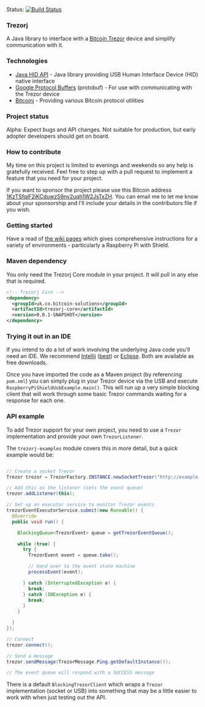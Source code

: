 Status: [![Build Status](https://travis-ci.org/bitcoin-solutions/trezorj.png?branch=master)](https://travis-ci.org/bitcoin-solutions/trezorj)

### Trezorj

A Java library to interface with a [Bitcoin Trezor](https://bitcointrezor.com) device and simplify communication with
it.

### Technologies

* [Java HID API](https://code.google.com/p/javahidapi/) - Java library providing USB Human Interface Device (HID) native interface
* [Google Protocol Buffers](https://code.google.com/p/protobuf/) (protobuf) - For use with communicating with the Trezor device
* [Bitcoinj](https://code.google.com/p/bitcoinj/) - Providing various Bitcoin protocol utilities

### Project status

Alpha: Expect bugs and API changes. Not suitable for production, but early adopter developers should get on board.

### How to contribute

My time on this project is limited to evenings and weekends so any help is gratefully received. Feel free to step up with a 
pull request to implement a feature that you need for your project.

If you want to sponsor the project please use this Bitcoin address [1KzTSfqjF2iKCduwz59nv2uqh1W2JsTxZH](bitcoin:1KzTSfqjF2iKCduwz59nv2uqh1W2JsTxZH?amount=0.05&label=Trezorj).
You can email me to let me know about your sponsorship and I'll include your details in the contributors file if you wish.

### Getting started

Have a read of [the wiki pages](https://github.com/bitcoin-solutions/trezorj/wiki/_pages) which gives comprehensive instructions
for a variety of environments - particularly a Raspberry Pi with Shield.

### Maven dependency

You only need the Trezorj Core module in your project. It will pull in any else that is required.

```xml
<!-- Trezorj Core -->
<dependency>
  <groupId>uk.co.bitcoin-solutions</groupId>
  <artifactId>trezorj-core</artifactId>
  <version>0.0.1-SNAPSHOT</version>
</dependency>
```

### Trying it out in an IDE

If you intend to do a lot of work involving the underlying Java code you'll need an IDE. We recommend [Intellij](https://www.jetbrains.com/idea/download/)
([best](http://programmers.stackexchange.com/a/24231/7167)) or [Eclipse](https://www.eclipse.org/downloads/). Both are available as free downloads.

Once you have imported the code as a Maven project (by referencing `pom.xml`) you can simply plug in your Trezor device via the USB
and execute `RaspberryPiShieldUsbExample.main()`. This will run up a very simple blocking client that will work through some basic 
Trezor commands waiting for a response for each one.

### API example

To add Trezor support for your own project, you need to use a `Trezor` implementation and provide your own `TrezorListener`. 

The `trezorj-examples` module covers this in more detail, but a quick example would be:

```java

// Create a socket Trezor
Trezor trezor = TrezorFactory.INSTANCE.newSocketTrezor("http://example.org", 3000);

// Add this as the listener (sets the event queue)
trezor.addListener(this);

// Set up an executor service to monitor Trezor events
trezorEventExecutorService.submit(new Runnable() {
  @Override
  public void run() {

    BlockingQueue<TrezorEvent> queue = getTrezorEventQueue();

    while (true) {
      try {
        TrezorEvent event = queue.take();

        // Hand over to the event state machine
        processEvent(event);

      } catch (InterruptedException e) {
        break;
      } catch (IOException e) {
        break;
      }
    }

  }
});

// Connect
trezor.connect();

// Send a message
trezor.sendMessage(TrezorMessage.Ping.getDefaultInstance());

// The event queue will respond with a SUCCESS message

```

There is a default `BlockingTrezorClient` which wraps a `Trezor` implementation (socket or USB) into something 
that may be a little easier to work with when just testing out the API.

